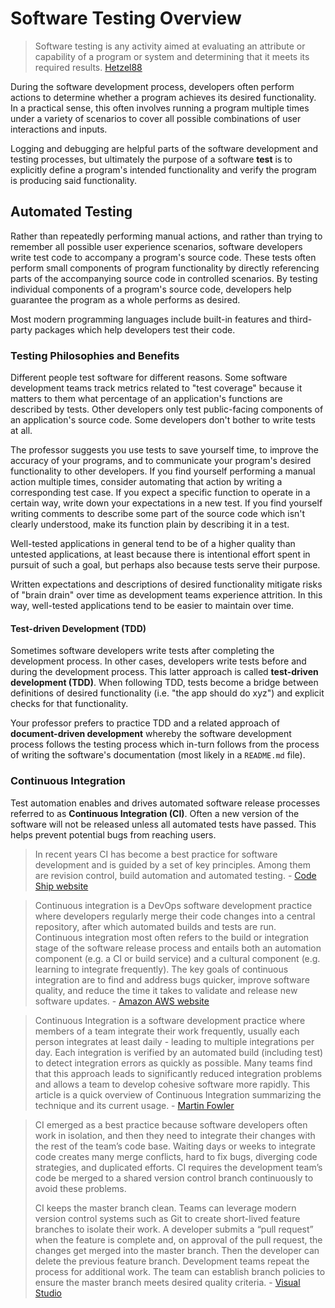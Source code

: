 # Software Testing Overview

> Software testing is any activity aimed at evaluating an attribute or capability of a program or system and determining that it meets its required results. [Hetzel88](https://users.ece.cmu.edu/~koopman/des_s99/sw_testing/#reference)

During the software development process, developers often perform actions to determine whether a program achieves its desired functionality. In a practical sense, this often involves running a program multiple times under a variety of scenarios to cover all possible combinations of user interactions and inputs.

Logging and debugging are helpful parts of the software development and testing processes, but ultimately the purpose of a software **test** is to explicitly define a program's intended functionality and verify the program is producing said functionality.

## Automated Testing

Rather than repeatedly performing manual actions, and rather than trying to remember all possible user experience scenarios, software developers write test code to accompany a program's source code. These tests often perform small components of program functionality by directly referencing parts of the accompanying source code in controlled scenarios. By testing individual components of a program's source code, developers help guarantee the program as a whole performs as desired.

Most modern programming languages include built-in features and third-party packages which help developers test their code.

### Testing Philosophies and Benefits

Different people test software for different reasons. Some software development teams track metrics related to "test coverage" because it matters to them what percentage of an application's functions are described by tests. Other developers only test public-facing components of an application's source code. Some developers don't bother to write tests at all.

The professor suggests you use tests to save yourself time, to improve the accuracy of your programs, and to communicate your program's desired functionality to other developers. If you find yourself performing a manual action multiple times, consider automating that action by writing a corresponding test case. If you expect a specific function to operate in a certain way, write down your expectations in a new test. If you find yourself writing comments to describe some part of the source code which isn't clearly understood, make its function plain by describing it in a test.

Well-tested applications in general tend to be of a higher quality than untested applications, at least because there is intentional effort spent in pursuit of such a goal, but perhaps also because tests serve their purpose.

Written expectations and descriptions of desired functionality mitigate risks of "brain drain" over time as development teams experience attrition. In this way, well-tested applications tend to be easier to maintain over time.

#### Test-driven Development (TDD)

Sometimes software developers write tests after completing the development process. In other cases, developers write tests before and during the development process. This latter approach is called **test-driven development (TDD)**. When following TDD, tests become a bridge between definitions of desired functionality (i.e. "the app should do xyz") and explicit checks for that functionality.

Your professor prefers to practice TDD and a related approach of **document-driven development** whereby the software development process follows the testing process which in-turn follows from the process of writing the software's documentation (most likely in a `README.md` file).

### Continuous Integration

Test automation enables and drives automated software release processes referred to as **Continuous Integration (CI)**. Often a new version of the software will not be released unless all automated tests have passed. This helps prevent potential bugs from reaching users.

> In recent years CI has become a best practice for software development and is guided by a set of key principles. Among them are revision control, build automation and automated testing. - [Code Ship website](https://codeship.com/continuous-integration-essentials)

> Continuous integration is a DevOps software development practice where developers regularly merge their code changes into a central repository, after which automated builds and tests are run. Continuous integration most often refers to the build or integration stage of the software release process and entails both an automation component (e.g. a CI or build service) and a cultural component (e.g. learning to integrate frequently). The key goals of continuous integration are to find and address bugs quicker, improve software quality, and reduce the time it takes to validate and release new software updates. - [Amazon AWS website](https://aws.amazon.com/devops/continuous-integration/)

> Continuous Integration is a software development practice where members of a team integrate their work frequently, usually each person integrates at least daily - leading to multiple integrations per day. Each integration is verified by an automated build (including test) to detect integration errors as quickly as possible. Many teams find that this approach leads to significantly reduced integration problems and allows a team to develop cohesive software more rapidly. This article is a quick overview of Continuous Integration summarizing the technique and its current usage. - [Martin Fowler](https://martinfowler.com/articles/continuousIntegration.html)

> CI emerged as a best practice because software developers often work in isolation, and then they need to integrate their changes with the rest of the team’s code base. Waiting days or weeks to integrate code creates many merge conflicts, hard to fix bugs, diverging code strategies, and duplicated efforts.  CI requires the development team’s code be merged to a shared version control branch continuously to avoid these problems.
>
> CI keeps the master branch clean. Teams can leverage modern version control systems such as Git to create short-lived feature branches to isolate their work. A developer submits a “pull request” when the feature is complete and, on approval of the pull request, the changes get merged into the master branch. Then the developer can delete the previous feature branch. Development teams repeat the process for additional work. The team can establish branch policies to ensure the master branch meets desired quality criteria. - [Visual Studio](https://www.visualstudio.com/learn/what-is-continuous-integration/)

